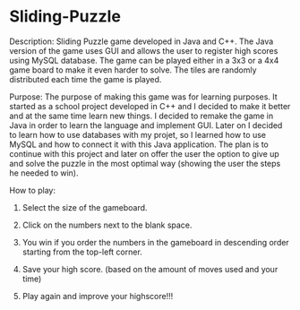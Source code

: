 # Sliding-Puzzle
Description:
Sliding Puzzle game developed in Java and C++. The Java version of the game uses GUI and allows the user to register high scores using MySQL database. The game can be played either in a 3x3 or a 4x4 game board to make it even harder to solve. The tiles are randomly distributed each time the game is played.

Purpose:
The purpose of making this game was for learning purposes. It started as a school project developed in C++ and I decided to make it better and at the same time learn new things. I decided to remake the game in Java in order to learn the language and implement GUI. Later on I decided to learn how to use databases with my projet, so I learned how to use MySQL and how to connect it with this Java application. The plan is to continue with this project and later on offer the user the option to give up and solve the puzzle in the most optimal way (showing the user the steps he needed to win).

How to play:  

1. Select the size of the gameboard.

2. Click on the numbers next to the blank space.

3. You win if you order the numbers in the gameboard in descending order starting from the top-left corner.

4. Save your high score. (based on the amount of moves used and your time)

5. Play again and improve your highscore!!!
